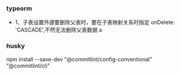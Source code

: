 ### typeorm
- 1、子表设置外键要删除父表时，要在子表映射关系时指定 onDelete: 'CASCADE',不然无法删除父表数据
a
### husky
npm install --save-dev "@commitlint/config-conventional" "@commitlint/cli"